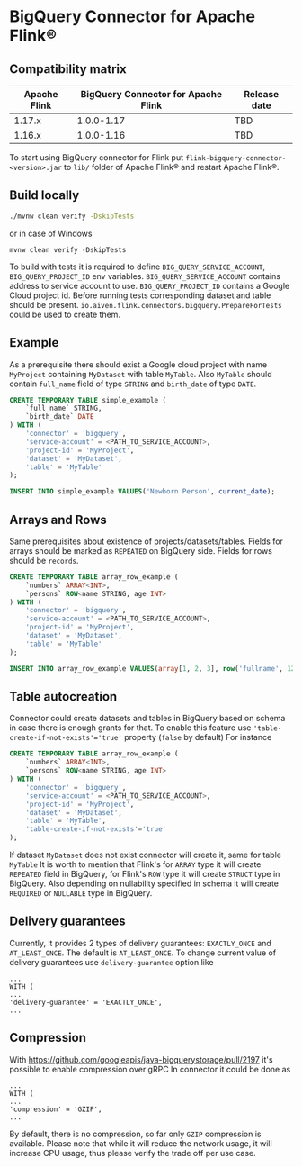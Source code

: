 # BigQuery Connector for Apache Flink®

## Compatibility matrix

| Apache Flink | BigQuery Connector for Apache Flink | Release date |
|--------------|-------------------------------------|--------------|
| 1.17.x       | 1.0.0-1.17                          | TBD          |
| 1.16.x       | 1.0.0-1.16                          | TBD          |

To start using BigQuery connector for Flink put `flink-bigquery-connector-<version>.jar`
to `lib/` folder of Apache Flink® and restart Apache Flink®.

## Build locally
```bash
./mvnw clean verify -DskipTests
```
or in case of Windows
```
mvnw clean verify -DskipTests
```
To build with tests it is required to define `BIG_QUERY_SERVICE_ACCOUNT`, `BIG_QUERY_PROJECT_ID` env variables.
`BIG_QUERY_SERVICE_ACCOUNT` contains address to service account to use.
`BIG_QUERY_PROJECT_ID` contains a Google Cloud project id.
Before running tests corresponding dataset and table should be present. 
`io.aiven.flink.connectors.bigquery.PrepareForTests` could be used to create them.

## Example
As a prerequisite there should exist a Google cloud project with name `MyProject` containing `MyDataset` with table `MyTable`.
Also `MyTable` should contain `full_name` field of type `STRING` and `birth_date` of type `DATE`. 
```sql
CREATE TEMPORARY TABLE simple_example (
    `full_name` STRING,
    `birth_date` DATE
) WITH (
    'connector' = 'bigquery',
    'service-account' = <PATH_TO_SERVICE_ACCOUNT>,
    'project-id' = 'MyProject',
    'dataset' = 'MyDataset',
    'table' = 'MyTable'
);
```

```sql
INSERT INTO simple_example VALUES('Newborn Person', current_date);
```

## Arrays and Rows
Same prerequisites about existence of projects/datasets/tables.
Fields for arrays should be marked as `REPEATED` on BigQuery side.
Fields for rows should be `records`.
```sql
CREATE TEMPORARY TABLE array_row_example (
    `numbers` ARRAY<INT>,
    `persons` ROW<name STRING, age INT>
) WITH (
    'connector' = 'bigquery',
    'service-account' = <PATH_TO_SERVICE_ACCOUNT>,
    'project-id' = 'MyProject',
    'dataset' = 'MyDataset',
    'table' = 'MyTable'
);
```

```sql
INSERT INTO array_row_example VALUES(array[1, 2, 3], row('fullname', 123));
```

## Table autocreation
Connector could create datasets and tables in BigQuery based on schema in case there is enough grants for that.
To enable this feature use `'table-create-if-not-exists'='true'` property (`false` by default)
For instance
```sql
CREATE TEMPORARY TABLE array_row_example (
    `numbers` ARRAY<INT>,
    `persons` ROW<name STRING, age INT>
) WITH (
    'connector' = 'bigquery',
    'service-account' = <PATH_TO_SERVICE_ACCOUNT>,
    'project-id' = 'MyProject',
    'dataset' = 'MyDataset',
    'table' = 'MyTable',
    'table-create-if-not-exists'='true'
);
```
If dataset `MyDataset` does not exist connector will create it, same for table `MyTable`
It is worth to mention that Flink's for `ARRAY` type it will create `REPEATED` field in BigQuery,
for Flink's `ROW` type it will create `STRUCT` type in BigQuery. Also depending on nullability specified in schema 
it will create `REQUIRED` or `NULLABLE` type in BigQuery.

## Delivery guarantees

Currently, it provides 2 types of delivery guarantees: `EXACTLY_ONCE` and `AT_LEAST_ONCE`. The default is `AT_LEAST_ONCE`.
To change current value of delivery guarantees use `delivery-guarantee` option like
```
...
WITH (
...
'delivery-guarantee' = 'EXACTLY_ONCE',
...
```

## Compression
With https://github.com/googleapis/java-bigquerystorage/pull/2197 it's possible to enable compression over gRPC
In connector it could be done as
```
...
WITH (
...
'compression' = 'GZIP',
...
```
By default, there is no compression, so far only `GZIP` compression is available.
Please note that while it will reduce the network usage, it will increase CPU usage, thus please verify the trade off per use case.